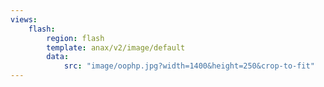 ```yaml
---
views:
    flash:
        region: flash
        template: anax/v2/image/default
        data:
            src: "image/oophp.jpg?width=1400&height=250&crop-to-fit"
---
```

